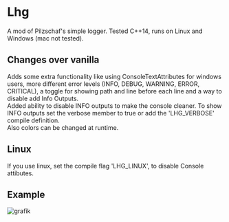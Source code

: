 # Lhg
A mod of Pilzschaf's simple logger.
Tested C++14, runs on Linux and Windows (mac not tested).  

## Changes over vanilla
Adds some extra functionality like using ConsoleTextAttributes for windows users, more different error levels (INFO, DEBUG, WARNING, ERROR, CRITICAL), a toggle for showing path and line before each line and a way to disable add Info Outputs.  
Added ability to disable INFO outputs to make the console cleaner. To show INFO outputs set the verbose member to true or add the 'LHG_VERBOSE' compile definition.  
Also colors can be changed at runtime.  

## Linux
If you use linux, set the compile flag 'LHG_LINUX', to disable Console attibutes.

## Example
![grafik](https://user-images.githubusercontent.com/60015267/179369867-2b76f557-0fb5-4307-8048-e9e90378948f.png)
